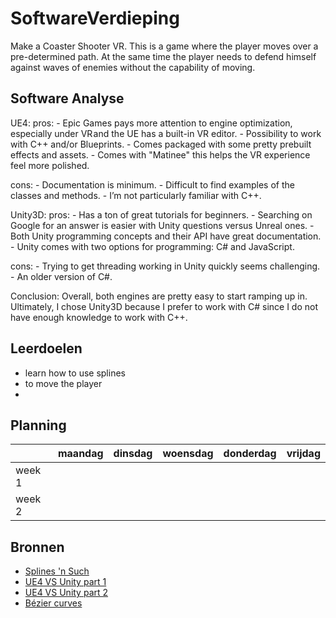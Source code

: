 # SoftwareVerdieping
Make a Coaster Shooter VR. This is a game where the player moves over a pre-determined path.
At the same time the player needs to defend himself against waves of enemies without the capability of moving.

## Software Analyse 
UE4: 
  pros:
    - Epic Games pays more attention to engine optimization, especially under VR and the UE has a built-in VR editor.
    - Possibility to work with C++ and/or Blueprints.
    - Comes packaged with some pretty prebuilt effects and assets.
    - Comes with "Matinee" this helps the VR experience feel more polished.
  
  cons:
    - Documentation is minimum.
    - Difficult to find examples of the classes and methods.
    - I’m not particularly familiar with C++.

Unity3D:
  pros:
    - Has a ton of great tutorials for beginners.
    - Searching on Google for an answer is easier with Unity questions versus Unreal ones.
    - Both Unity programming concepts and their API have great documentation.
    - Unity comes with two options for programming: C# and JavaScript.
    
  cons:
    - Trying to get threading working in Unity quickly seems challenging.
    - An older version of C#.
    
Conclusion: 
Overall, both engines are pretty easy to start ramping up in. Ultimately, I chose Unity3D because I prefer to work with C# since I do not have enough knowledge to work with C++. 

## Leerdoelen 
- learn how to use splines
- to move the player
- 

## Planning 
| | maandag | dinsdag | woensdag | donderdag | vrijdag |
| --- | --- | --- | --- | --- | --- |
|week 1 |
|week 2 |

## Bronnen
- [Splines 'n Such](http://phildogames.com/blog/spline.html)
- [UE4 VS Unity part 1](https://medium.com/vrtoken/unreal-engine-vs-unity-expert-opinion-and-analytics-from-vrt-world-developer-e5dd3039cf68)
- [UE4 VS Unity part 2](https://blog.thesoapcollective.com/jumping-into-vr-unreal-vs-unity-in-one-weekend-4e5082657925)
- [Bézier curves](https://en.wikipedia.org/wiki/Bézier_curve)
